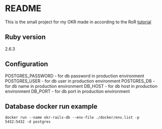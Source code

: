 # README

This is the small project for my OKR made in according to the RoR [tutorial](https://www.learnenough.com/ruby-on-rails-6th-edition)

## Ruby version

2.6.3

## Configuration

POSTGRES_PASSWORD - for db password in production environment
POSTGRES_USER - for db user in production environment
POSTGRES_DB - for db name in production environment
DB_HOST - for db host in production environment
DB_PORT - for db port in production environment

## Database docker  run example

`docker run --name okr-rails-db --env-file ./docker/env.list -p 5432:5432 -d postgres`

